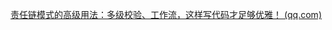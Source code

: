 [责任链模式的高级用法：多级校验、工作流，这样写代码才足够优雅！ (qq.com)](https://mp.weixin.qq.com/s?__biz=MzkyMzU5Mzk1NQ==&mid=2247507027&idx=1&sn=1f5e595c139a54f77c8be0b47cae7d34&chksm=c1e021dff697a8c9bf64a94d1fea457d03e10c4f196c4c1187ee6568d56c07ca274e52ec3b75&scene=132&exptype=timeline_recommend_article_extendread_samebiz#wechat_redirect)

